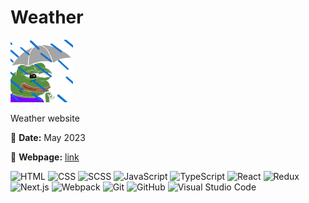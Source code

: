 # Weather

<img src="pepe.gif" alt="Pepe" height="100">

Weather website

📅 **Date:** May 2023

🔗 **Webpage:** [link](https://maksydenko.github.io/weather/)

![HTML](https://skills.thijs.gg/icons?i=html)
![CSS](https://skills.thijs.gg/icons?i=css)
![SCSS](https://skills.thijs.gg/icons?i=scss)
![JavaScript](https://skills.thijs.gg/icons?i=javascript)
![TypeScript](https://skills.thijs.gg/icons?i=typescript)
![React](https://skills.thijs.gg/icons?i=react)
![Redux](https://skills.thijs.gg/icons?i=redux)
![Next.js](https://skills.thijs.gg/icons?i=nextjs)
![Webpack](https://skills.thijs.gg/icons?i=webpack)
![Git](https://skills.thijs.gg/icons?i=git)
![GitHub](https://skills.thijs.gg/icons?i=github)
![Visual Studio Code](https://skills.thijs.gg/icons?i=vscode)
